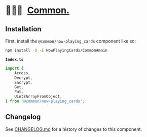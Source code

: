 # 👨🏻‍🏭 [Common.]

## Installation

First, install the `@common/now-playing_cards` component like so:

```sh
npm install -D -E NowPlayingCards/Common#main
```

**`Index.ts`**

```ts
import {
	Access,
	Decrypt,
	Encrypt,
	Get,
	Put,
	Uint8ArrayFromObject,
} from "@common/now-playing_cards";
```

[Common.]: HTTPS://npmjs.org/@common/now-playing_cards

## Changelog

See [CHANGELOG.md](CHANGELOG.md) for a history of changes to this component.
